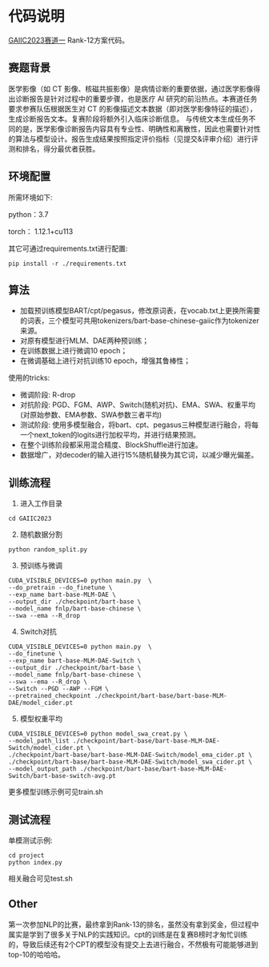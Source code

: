 # 代码说明
[GAIIC2023赛道一](https://www.heywhale.com/org/gaiic2023/competition/area/63fef766b4422ee27402289d/content) Rank-12方案代码。

## 赛题背景
医学影像（如 CT 影像、核磁共振影像）是病情诊断的重要依据，通过医学影像得出诊断报告是针对过程中的重要步骤，也是医疗 AI 研究的前沿热点。本赛道任务要求参赛队伍根据医生对 CT 的影像描述文本数据（即对医学影像特征的描述），生成诊断报告文本。复赛阶段将额外引入临床诊断信息。
与传统文本生成任务不同的是，医学影像诊断报告内容具有专业性、明确性和离散性，因此也需要针对性的算法与模型设计。报告生成结果按照指定评价指标（见提交&评审介绍）进行评测和排名，得分最优者获胜。
## 环境配置

所需环境如下:

python：3.7

torch： 1.12.1+cu113

其它可通过requirements.txt进行配置:
```
pip install -r ./requirements.txt 
```


## 算法

* 加载预训练模型BART/cpt/pegasus，修改原词表，在vocab.txt上更换所需要的词表，三个模型可共用tokenizers/bart-base-chinese-gaiic作为tokenizer来源。
* 对原有模型进行MLM、DAE两种预训练；
* 在训练数据上进行微调10 epoch；
* 在微调基础上进行对抗训练10 epoch，增强其鲁棒性；

使用的tricks:
* 微调阶段: R-drop
* 对抗阶段: PGD、FGM、AWP、Switch(随机对抗)、EMA、SWA、权重平均(对原始参数、EMA参数、SWA参数三者平均)
* 测试阶段: 使用多模型融合，将bart、cpt、pegasus三种模型进行融合，将每一个next_token的logits进行加权平均，并进行结果预测。
* 在整个训练阶段都采用混合精度、BlockShuffle进行加速。
* 数据增广，对decoder的输入进行15%随机替换为其它词，以减少曝光偏差。

## 训练流程
1. 进入工作目录
```
cd GAIIC2023
```
2. 随机数据分割
```
python random_split.py
```
3. 预训练与微调
```
CUDA_VISIBLE_DEVICES=0 python main.py  \
--do_pretrain --do_finetune \
--exp_name bart-base-MLM-DAE \
--output_dir ./checkpoint/bart-base \
--model_name fnlp/bart-base-chinese \
--swa --ema --R_drop
```
4. Switch对抗
```
CUDA_VISIBLE_DEVICES=0 python main.py  \
--do_finetune \
--exp_name bart-base-MLM-DAE-Switch \
--output_dir ./checkpoint/bart-base \
--model_name fnlp/bart-base-chinese \
--swa --ema --R_drop \
--Switch --PGD --AWP --FGM \
--pretrained_checkpoint ./checkpoint/bart-base/bart-base-MLM-DAE/model_cider.pt

```
5. 模型权重平均
```
CUDA_VISIBLE_DEVICES=0 python model_swa_creat.py \
--model_path_list ./checkpoint/bart-base/bart-base-MLM-DAE-Switch/model_cider.pt \
./checkpoint/bart-base/bart-base-MLM-DAE-Switch/model_ema_cider.pt \
./checkpoint/bart-base/bart-base-MLM-DAE-Switch/model_swa_cider.pt \
--model_output_path ./checkpoint/bart-base/bart-base-MLM-DAE-Switch/bart-base-switch-avg.pt
```

更多模型训练示例可见train.sh
## 测试流程
单模测试示例:
```
cd project
python index.py
```
相关融合可见test.sh

## Other
第一次参加NLP的比赛，最终拿到Rank-13的排名，虽然没有拿到奖金，但过程中属实是学到了很多关于NLP的实践知识。cpt的训练是在复赛B榜时才匆忙训练的，导致后续还有2个CPT的模型没有提交上去进行融合，不然极有可能能够进到top-10的哈哈哈。